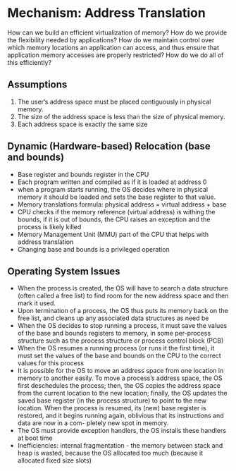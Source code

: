 # Mechanism: Address Translation

How can we build an efficient virtualization of memory? How do we provide the flexibility needed by applications? How do we maintain control over which memory locations an application can access, and thus ensure that application memory accesses are properly restricted? How do we do all of this efficiently?

## Assumptions

1. The user’s address space must be placed contiguously in physical memory.
2. The size of the address space is less than the size of physical memory.
3. Each address space is exactly the same size

## Dynamic (Hardware-based) Relocation (base and bounds)

- Base register and bounds register in the CPU
- Each program written and compiled as if it is loaded at address 0
- when a program starts running, the OS decides where in physical memory
  it should be loaded and sets the base register to that value.
- Memory translations formula:
  physical address = virtual address + base
- CPU checks if the memory reference (virtual address) is withing the bounds,
  if it is out of bounds, the CPU raises an exception and the process is likely killed
- Memory Management Unit (MMU) part of the CPU that helps with address translation
- Changing base and bounds is a privileged operation

## Operating System Issues

- When the process is created, the OS will have to search a data structure
  (often called a free list) to find room for the new address space and then mark it used.
- Upon termination of a process, the OS thus puts its memory back on the free
  list, and cleans up any associated data structures as need be
- When the OS decides to stop running a process, it must save the values
  of the base and bounds registers to memory, in some per-process structure such as the
  process structure or process control block (PCB)
- When the OS resumes a running process (or runs it the first time), it must set the values
  of the base and bounds on the CPU to the correct values for this process
- It is possible for the OS to move an address space from one location in memory to another easily.
  To move a process’s address space, the OS
  first deschedules the process; then, the OS copies the address space from
  the current location to the new location; finally, the OS updates the saved
  base register (in the process structure) to point to the new location. When
  the process is resumed, its (new) base register is restored, and it begins
  running again, oblivious that its instructions and data are now in a com-
  pletely new spot in memory.
- The OS must provide exception handlers, the OS installs these handlers at boot time
- Inefficiencies: internal fragmentation - the memory between stack and heap is wasted, because
  the OS allocated too much (because it allocated fixed size slots)
